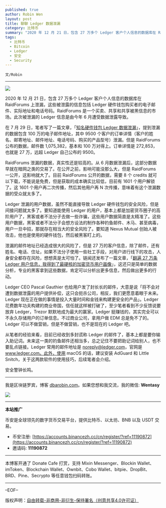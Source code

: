 ```yaml
---
published: true
author: Robin Wen
layout: post
title: 聊聊 Ledger 数据泄漏
category: 比特币
summary: "2020 年 12 月 21 日，包含 27 万多个 Ledger 客户个人信息的数据库在 RaidForums 上泄漏，这些被泄露的信息包括 Ledger 硬件钱包购买者的电子邮件、实际地址和电话号码。RaidForums 是一个买卖、共享和共享被黑信息的市场。此次被泄漏的 Ledger 信息是由今年 6 月遭受数据泄露导致。从笔者的经验来看，目前已经收到多封谎称 Ledger 的邮件了，基本上都是要你输入助记词。未来这一类的钓鱼邮件还相当多，总之记住不要把助记词给别人，也不要乱点链接。Ledger 常用的邮件地址是 noreply@ledger.com，官网是 www.ledger.com。此外，使用 macOS 的话，建议安装 AdGuard 和 Little Snitch，关于这两款软件的使用技巧，后续笔者会介绍。"
tags:
  - 比特币
  - Bitcoin
  - Ledger
  - 安全
  - Security
---
```


`文/Robin`

***

![](https://cdn.dbarobin.com/w64jejl.png)

2020 年 12 月 21 日，包含 27 万多个 Ledger 客户个人信息的数据库在 RaidForums 上泄漏，这些被泄露的信息包括 Ledger 硬件钱包购买者的电子邮件、实际地址和电话号码。RaidForums 是一个买卖、共享和共享被黑信息的市场。此次被泄漏的 Ledger 信息是由今年 6 月遭受数据泄露导致。

在 7 月 29 日，笔者写了一篇文章，「[知名硬件钱包 Ledger 数据泄漏](https://dbarobin.com/2020/07/29/ledger/)」，提到泄漏的数据包含 100 万的电子邮件地址，其中 9500 个客户的订单详情（客户的姓名、邮寄地址、邮件地址、电话号码、购买的产品型号）泄漏。但是 RaidForums 公布的数据，邮件数 1,075,382，基本和 100 万对得上。订单详情是 272,853，也就是 27 万，远超 Ledger 自己公布的 9500。

RaidForums 泄漏的数据，真实性还是较高的。从 6 月数据泄漏后，这部分数据早就在暗网之类的交易了。在公开之前，影响可能没那么大，但是 RaidForums 一公开，这影响就大了。目前 RaidForums 公开的数据，需要 8 个 credits 就可以下载，不能说是免费，但是获取的成本确实比较低，目前有 1601 个用户解锁了。这 1601 个用户再二次传播，然后其他用户再 N 次传播，意味着有这个泄漏数据的受众就太多了。

Ledger 泄漏的用户数据，虽然不能直接导致 Ledger 硬件钱包的安全风险，但是间接问题就太多了。要知道能使用 Ledger 的用户，基本上都是加密货币圈子的高阶用户了，黑客或者不法分子去做一些诈骗，这些用户数据简直是太精准了。这些用户数据，黑客或者不法分子会想方设法的制作各种钓鱼邮件、木马、甚至病毒，用户一旦中招，那就存在相当大的安全风险了。要知道 Nexus Mutual 创始人被攻击，他也是使用的硬件钱包，然后被黑客盯上的。

泄漏的邮件地址已经造成很大的风险了，但是 27 万的客户信息，除了邮件，还有姓名、电话、住址，如果不法分子使用一些社工手段，对用户进行线下的攻击，人身安全都存在风险，想想真是太可怕了。链闻还发布了一篇文章，「[翻遍 27 万条 Ledger 用户信息，我得到了最硬核的加密货币用户画像](https://www.chainnews.com/articles/347750978396.htm)」，这还只是简单的数据分析，专业的黑客拿到这些数据，肯定可以分析出更多信息，然后做出更多的行动。

Ledger CEO Pascal Gauthier 也给用户发了封长长的邮件，大意是说「将不会对遭到数据泄露的用户提供补偿，这只会扼杀公司，相反，我们更愿意着眼于未来。Ledger 现在正在做的事情是投入大量时间和金钱来构建更安全的产品」。Ledger 花费数年功夫构建的商业帝国，信任就这样被打破了，至少笔者看到不少反馈说要放弃 Ledger，Trezor 默默地成为最大的赢家。Ledger 挺赚钱的，其实完全可以不永久存储用户的订单信息。不过商业公司，拿用户做 EDM 总是免不了的。Ledger 可以不做营销，但是不做营销，也不是现在的 Ledger 吧。

从笔者的经验来看，目前已经收到多封谎称 Ledger 的邮件了，基本上都是要你输入助记词。未来这一类的钓鱼邮件还相当多，总之记住不要把助记词给别人，也不要乱点链接。Ledger 常用的邮件地址是 noreply@ledger.com，官网是 www.ledger.com。此外，使用 macOS 的话，建议安装 AdGuard 和 Little Snitch，关于这两款软件的使用技巧，后续笔者会介绍。

安全警钟长鸣。

***

我是区块链罗宾，博客 [dbarobin.com](https://dbarobin.com/)。如果您想和我交流，我的微信: **Wentasy**

![](https://cdn.dbarobin.com/v4yywe2.png)

***

**本站推广**

币安是全球领先的数字货币交易平台，提供比特币、以太坊、BNB 以及 USDT 交易。

* 币安注册: [https://accounts.binancezh.cc/cn/register/?ref=11190872](https://accounts.binancezh.cc/cn/register/?ref=11190872)
* 邀请码: **11190872**

***

本博客开通了 Donate Cafe 打赏，支持 Mixin Messenger、Blockin Wallet、imToken、Blockchain Wallet、Ownbit、Cobo Wallet、bitpie、DropBit、BRD、Pine、Secrypto 等任意钱包扫码转账。

<center>
    <div class="--donate-button"
         data-button-id="f8b9df0d-af9a-460d-8258-d3f435445075"
    ></div>
</center>

***

–EOF–

版权声明：[自由转载-非商用-非衍生-保持署名（创意共享4.0许可证）](http://creativecommons.org/licenses/by-nc-nd/4.0/deed.zh)
